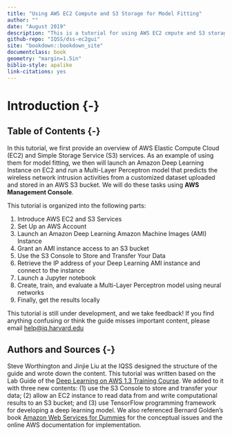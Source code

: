 ```yaml
---
title: "Using AWS EC2 Compute and S3 Storage for Model Fitting"
author: ""
date: "August 2019"
description: "This is a tutorial for using AWS EC2 cmpute and S3 storage for model fitting via AWWS Management Console."
github-repo: "IQSS/dss-ec2gui"
site: "bookdown::bookdown_site"
documentclass: book
geometry: "margin=1.5in"
biblio-style: apalike
link-citations: yes
---
```



# Introduction {-}

## Table of Contents {-}

In this tutorial, we first provide an overview of AWS Elastic Compute Cloud (EC2) and Simple Storage Service (S3) services. As an example of using them for model fitting, we then will launch an Amazon Deep Learning Instance on EC2 and run a Multi-Layer Perceptron model that predicts the wireless network intrusion activities from a customized dataset uploaded and stored in an AWS S3 bucket. We will do these tasks using **AWS Management Console**.

This tutorial is organized into the following parts:
1.	Introduce AWS EC2 and S3 Services
2.	Set Up an AWS Account
3.	Launch an Amazon Deep Learning Amazon Machine Images (AMI) Instance
4.	Grant an AMI instance access to an S3 bucket
5.	Use the S3 Console to Store and Transfer Your Data
6.	Retrieve the IP address of your Deep Learning AMI instance and connect to the instance
7.	Launch a Jupyter notebook
8.	Create, train, and evaluate a Multi-Layer Perceptron model using neural networks
9.	Finally, get the results locally

This tutorial is still under development, and we take feedback! If you find anything confusing or think the guide misses important content, please email help@iq.harvard.edu

## Authors and Sources {-}

Steve Worthington and Jinjie Liu at the IQSS designed the structure of the guide and wrote down the content. This tutorial was written based on the Lab Guide of the [Deep Learning on AWS 1.3 Training Course](https://bit.ly/aws-dlg-2019-06-21). We added to it with three new contents: (1) use the S3 Console to store and transfer your data; (2) allow an EC2 instance to read data from and write computational results to an S3 bucket; and (3) use TensorFlow programming framework for developing a deep learning model. We also referenced Bernard Golden’s book [Amazon Web Services for Dummies](https://fit.mta.edu.vn/files/DanhSach/Book_Amazon%20webservices%20for%20dummies.pdf) for the conceptual issues and the online AWS documentation for implementation. 

